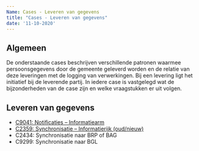 ```yaml
---
Name: Cases - Leveren van gegevens
title: "Cases - Leveren van gegevens"
date: '11-10-2020'
---
```


## Algemeen
De onderstaande cases beschrijven verschillende patronen waarmee persoonsgegevens door de gemeente geleverd worden en de relatie van deze leveringen met de logging van verwerkingen. Bij een levering ligt het initiatief bij de leverende partij. In iedere case is vastgelegd wat de bijzonderheden van de case zijn en welke vraagstukken er uit volgen. 

## Leveren van gegevens
- [C9041: Notificaties – Informatiearm](./../artefacten/9041.md)
- [C2359: Synchronisatie – Informatierijk (oud/nieuw)](./../artefacten/2359.md)
- C2434: Synchronisatie naar BRP of BAG
- C9299: Synchronisatie naar BGL
